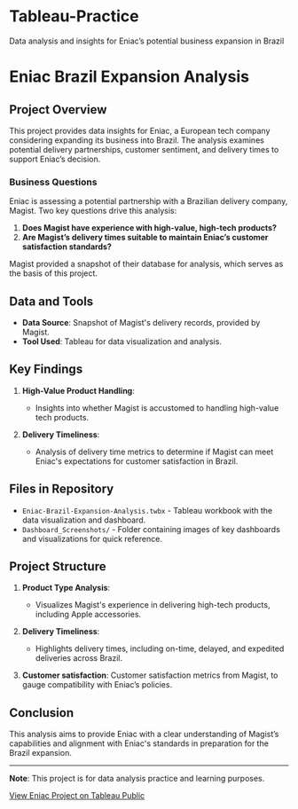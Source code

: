 # Tableau-Practice
Data analysis and insights for Eniac’s potential business expansion in Brazil


# Eniac Brazil Expansion Analysis

## Project Overview
This project provides data insights for Eniac, a European tech company considering expanding its business into Brazil. The analysis examines potential delivery partnerships, customer sentiment, and delivery times to support Eniac’s decision.

### Business Questions
Eniac is assessing a potential partnership with a Brazilian delivery company, Magist. Two key questions drive this analysis:
1. **Does Magist have experience with high-value, high-tech products?**
2. **Are Magist’s delivery times suitable to maintain Eniac’s customer satisfaction standards?**

Magist provided a snapshot of their database for analysis, which serves as the basis of this project.

## Data and Tools
- **Data Source**: Snapshot of Magist's delivery records, provided by Magist.
- **Tool Used**: Tableau for data visualization and analysis.

## Key Findings
1. **High-Value Product Handling**: 
   - Insights into whether Magist is accustomed to handling high-value tech products.
   
2. **Delivery Timeliness**:
   - Analysis of delivery time metrics to determine if Magist can meet Eniac's expectations for customer satisfaction in Brazil.

## Files in Repository
- `Eniac-Brazil-Expansion-Analysis.twbx` - Tableau workbook with the data visualization and dashboard.
- `Dashboard_Screenshots/` - Folder containing images of key dashboards and visualizations for quick reference.

## Project Structure
1. **Product Type Analysis**:  
   - Visualizes Magist's experience in delivering high-tech products, including Apple accessories.
   
2. **Delivery Timeliness**:   
   - Highlights delivery times, including on-time, delayed, and expedited deliveries across Brazil.

3. **Customer satisfaction**: Customer satisfaction metrics from Magist, to gauge compatibility with Eniac’s policies.


## Conclusion
This analysis aims to provide Eniac with a clear understanding of Magist’s capabilities and alignment with Eniac's standards in preparation for the Brazil expansion.

---

**Note**: This project is for data analysis practice and learning purposes.

[View Eniac Project on Tableau Public](https://public.tableau.com/views/EniacProject_17296988775110/EniacStory?:language=en-US&:sid=&:redirect=auth&:display_count=n&:origin=viz_share_link)

